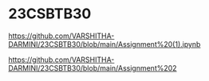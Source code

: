 # 23CSBTB30
https://github.com/VARSHITHA-DARMINI/23CSBTB30/blob/main/Assignment%20(1).ipynb


https://github.com/VARSHITHA-DARMINI/23CSBTB30/blob/main/Assignment%202

